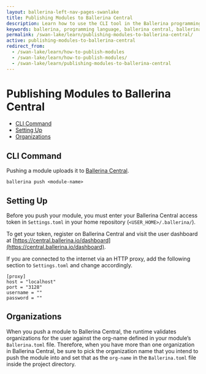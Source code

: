 ```yaml
---
layout: ballerina-left-nav-pages-swanlake
title: Publishing Modules to Ballerina Central
description: Learn how to use the CLI tool in the Ballerina programming language to push modules to Ballerina Central.
keywords: ballerina, programming language, ballerina central, ballerina modules
permalink: /swan-lake/learn/publishing-modules-to-ballerina-central/
active: publishing-modules-to-ballerina-central
redirect_from:
  - /swan-lake/learn/how-to-publish-modules
  - /swan-lake/learn/how-to-publish-modules/
  - /swan-lake/learn/publishing-modules-to-ballerina-central
---
```


# Publishing Modules to Ballerina Central

- [CLI Command](#cli-command)
- [Setting Up](#setting-up)
- [Organizations](#organizations)

## CLI Command

Pushing a module uploads it to [Ballerina Central](https://central.ballerina.io/).

```
ballerina push <module-name>
```

## Setting Up

Before you push your module, you must enter your Ballerina Central access token in `Settings.toml` in your home repository (`<USER_HOME>/.ballerina/`).

To get your token, register on Ballerina Central and visit the user dashboard at [https://central.ballerina.io/dashboard](https://central.ballerina.io/dashboard).

If you are connected to the internet via an HTTP proxy, add the following section to `Settings.toml` and change accordingly.

```
[proxy]
host = "localhost"
port = "3128"
username = ""
password = ""
```

## Organizations

When you push a module to Ballerina Central, the runtime validates organizations for the user against the org-name defined in your module’s `Ballerina.toml` file. Therefore, when you have more than one organization in Ballerina Central, be sure to pick the organization name that you intend to push the module into and set that as the `org-name` in the `Ballerina.toml` file inside the project directory.

